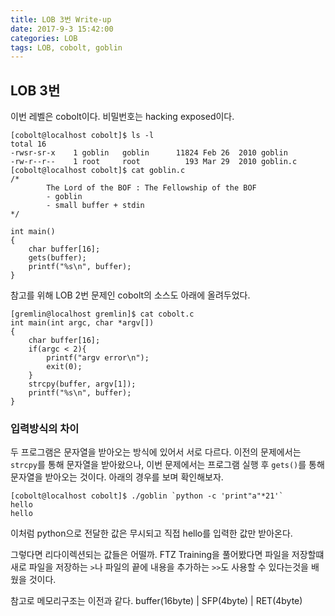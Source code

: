 ```yaml
---
title: LOB 3번 Write-up
date: 2017-9-3 15:42:00
categories: LOB
tags: LOB, cobolt, goblin
---
```


## LOB 3번

이번 레벨은 cobolt이다. 비밀번호는 hacking exposed이다.

    [cobolt@localhost cobolt]$ ls -l
    total 16
    -rwsr-sr-x    1 goblin   goblin      11824 Feb 26  2010 goblin
    -rw-r--r--    1 root     root          193 Mar 29  2010 goblin.c
    [cobolt@localhost cobolt]$ cat goblin.c
    /*
            The Lord of the BOF : The Fellowship of the BOF
            - goblin
            - small buffer + stdin
    */
    
    int main()
    {
        char buffer[16];
        gets(buffer);
        printf("%s\n", buffer);
    }

참고를 위해 LOB 2번 문제인 cobolt의 소스도 아래에 올려두었다.

    [gremlin@localhost gremlin]$ cat cobolt.c
    int main(int argc, char *argv[])
    {
        char buffer[16];
        if(argc < 2){
            printf("argv error\n");
            exit(0);
        }
        strcpy(buffer, argv[1]);
        printf("%s\n", buffer);
    }

### 입력방식의 차이

두 프로그램은 문자열을 받아오는 방식에 있어서 서로 다르다. 이전의 문제에서는 `strcpy`를 통해 문자열을 받아왔으나, 이번 문제에서는 프로그램 실행 후 `gets()`를 통해 문자열을 받아오는 것이다. 아래의 경우를 보며 확인해보자.

    [cobolt@localhost cobolt]$ ./goblin `python -c 'print"a"*21'`
    hello
    hello

이처럼 python으로 전달한 값은 무시되고 직접 hello를 입력한 값만 받아온다.

그렇다면 리다이렉션되는 값들은 어떨까. FTZ Training을 풀어봤다면 파일을 저장할떄 새로 파일을 저장하는 `>`나 파일의 끝에 내용을 추가하는 `>>`도 사용할 수 있다는것을 배웠을 것이다.

참고로 메모리구조는 이전과 같다.
buffer(16byte)	|	SFP(4byte)	|	RET(4byte)